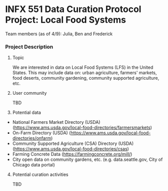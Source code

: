 # INFX 551 Data Curation Protocol Project: Local Food Systems

Team members (as of 4/9): Julia, Ben and Frederick

### Project Description
1. Topic

   We are interested in data on Local Food Systems (LFS) in the United States. This may include data on: urban agriculture, farmers' markets, food deserts, community gardening, community supported agriculture, etc.
2. User community

   TBD
3. Potential data
  + National Farmers Market Directory (USDA) (https://www.ams.usda.gov/local-food-directories/farmersmarkets)
  + On-Farm Directory (USDA) (https://www.ams.usda.gov/local-food-directories/onfarm)
  + Community Supported Agriculture (CSA) Directory (USDA) (https://www.ams.usda.gov/local-food-directories/csas)
  + Farming Concrete Data (https://farmingconcrete.org/mill/)
  + City open data on community gardens, etc. (e.g. data.seattle.gov, City of Chicago data portal)
4. Potential curation activities

   TBD

